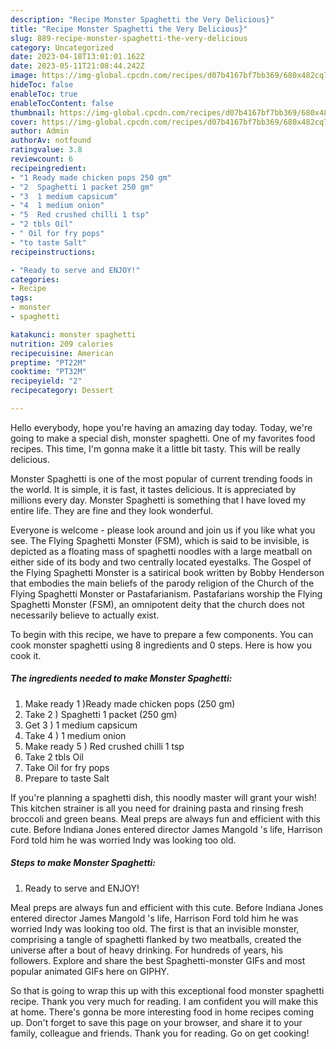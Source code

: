 ```yaml
---
description: "Recipe Monster Spaghetti the Very Delicious}"
title: "Recipe Monster Spaghetti the Very Delicious}"
slug: 889-recipe-monster-spaghetti-the-very-delicious
category: Uncategorized
date: 2023-04-18T13:01:01.162Z
date: 2023-05-11T21:08:44.242Z
image: https://img-global.cpcdn.com/recipes/d07b4167bf7bb369/680x482cq70/monster-spaghetti-recipe-main-photo.jpg
hideToc: false
enableToc: true
enableTocContent: false
thumbnail: https://img-global.cpcdn.com/recipes/d07b4167bf7bb369/680x482cq70/monster-spaghetti-recipe-main-photo.jpg
cover: https://img-global.cpcdn.com/recipes/d07b4167bf7bb369/680x482cq70/monster-spaghetti-recipe-main-photo.jpg
author: Admin
authorAv: notfound
ratingvalue: 3.8
reviewcount: 6
recipeingredient:
- "1 Ready made chicken pops 250 gm"
- "2  Spaghetti 1 packet 250 gm"
- "3  1 medium capsicum"
- "4  1 medium onion"
- "5  Red crushed chilli 1 tsp"
- "2 tbls Oil"
- " Oil for fry pops"
- "to taste Salt"
recipeinstructions:

- "Ready to serve and ENJOY!"
categories:
- Recipe
tags:
- monster
- spaghetti

katakunci: monster spaghetti 
nutrition: 209 calories
recipecuisine: American
preptime: "PT22M"
cooktime: "PT32M"
recipeyield: "2"
recipecategory: Dessert

---
```



Hello everybody, hope you're having an amazing day today. Today, we're going to make a special dish, monster spaghetti. One of my favorites food recipes. This time, I'm gonna make it a little bit tasty. This will be really delicious.

Monster Spaghetti is one of the most popular of current trending foods in the world. It is simple, it is fast, it tastes delicious. It is appreciated by millions every day. Monster Spaghetti is something that I have loved my entire life. They are fine and they look wonderful.

Everyone is welcome - please look around and join us if you like what you see. The Flying Spaghetti Monster (FSM), which is said to be invisible, is depicted as a floating mass of spaghetti noodles with a large meatball on either side of its body and two centrally located eyestalks. The Gospel of the Flying Spaghetti Monster is a satirical book written by Bobby Henderson that embodies the main beliefs of the parody religion of the Church of the Flying Spaghetti Monster or Pastafarianism. Pastafarians worship the Flying Spaghetti Monster (FSM), an omnipotent deity that the church does not necessarily believe to actually exist.


To begin with this recipe, we have to prepare a few components. You can cook monster spaghetti using 8 ingredients and 0 steps. Here is how you cook it.

<!--inarticleads1-->

##### The ingredients needed to make Monster Spaghetti:

1. Make ready 1 )Ready made chicken pops (250 gm)
1. Take 2 ) Spaghetti 1 packet (250 gm)
1. Get 3 ) 1 medium capsicum
1. Take 4 ) 1 medium onion
1. Make ready 5 ) Red crushed chilli 1 tsp
1. Take 2 tbls Oil
1. Take  Oil for fry pops
1. Prepare to taste Salt


If you&#39;re planning a spaghetti dish, this noodly master will grant your wish! This kitchen strainer is all you need for draining pasta and rinsing fresh broccoli and green beans. Meal preps are always fun and efficient with this cute. Before Indiana Jones entered director James Mangold &#39;s life, Harrison Ford told him he was worried Indy was looking too old. 

<!--inarticleads2-->

##### Steps to make Monster Spaghetti:


1. Ready to serve and ENJOY!

Meal preps are always fun and efficient with this cute. Before Indiana Jones entered director James Mangold &#39;s life, Harrison Ford told him he was worried Indy was looking too old. The first is that an invisible monster, comprising a tangle of spaghetti flanked by two meatballs, created the universe after a bout of heavy drinking. For hundreds of years, his followers. Explore and share the best Spaghetti-monster GIFs and most popular animated GIFs here on GIPHY. 

So that is going to wrap this up with this exceptional food monster spaghetti recipe. Thank you very much for reading. I am confident you will make this at home. There's gonna be more interesting food in home recipes coming up. Don't forget to save this page on your browser, and share it to your family, colleague and friends. Thank you for reading. Go on get cooking!
